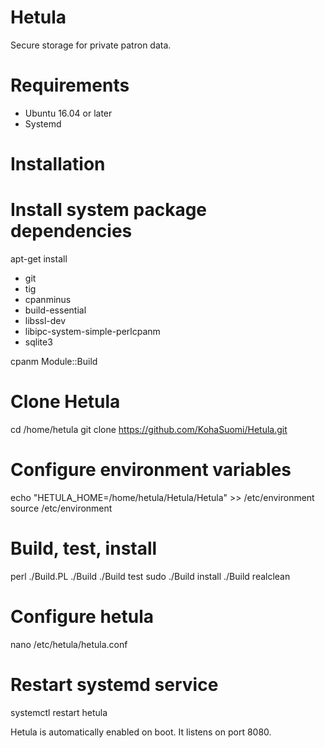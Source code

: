 # Hetula
Secure storage for private patron data.

# Requirements

- Ubuntu 16.04 or later
- Systemd

# Installation

# Install system package dependencies

apt-get install
  - git
  - tig
  - cpanminus
  - build-essential
  - libssl-dev
  - libipc-system-simple-perlcpanm
  - sqlite3

cpanm Module::Build

# Clone Hetula

cd /home/hetula
git clone https://github.com/KohaSuomi/Hetula.git

# Configure environment variables

echo "HETULA_HOME=/home/hetula/Hetula/Hetula" >> /etc/environment
source /etc/environment

# Build, test, install

perl ./Build.PL
./Build
./Build test
sudo ./Build install
./Build realclean


# Configure hetula

nano /etc/hetula/hetula.conf

# Restart systemd service

systemctl restart hetula



Hetula is automatically enabled on boot.
It listens on port 8080.

